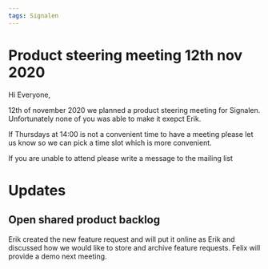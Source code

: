 ```yaml
---
tags: Signalen
---
```


# Product steering meeting 12th nov 2020

Hi Everyone,

12th of november 2020 we planned a product steering meeting for Signalen. Unfortunately none of you was able to make it exepct Erik.

If Thursdays at 14:00 is not a convenient time to have a meeting please let us know so we can pick a time slot which is more convenient.

If you are unable to attend please write a message to the mailing list 

# Updates

## Open shared product backlog 
Erik created the new feature request and will put it online as Erik and discussed how we would like to store and archive feature requests. Felix will provide a demo next meeting.



